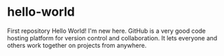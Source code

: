 # hello-world
First repository
Hello World!
I'm new here. 
GitHub is a very good code hosting platform for version control and collaboration. 
It lets everyone and others work together on projects from anywhere.
